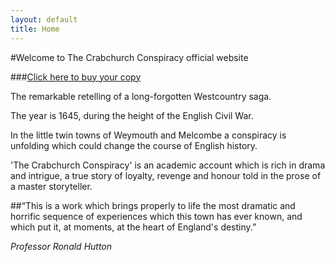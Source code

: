 ```yaml
---
layout: default
title: Home       
---
```


#Welcome to The Crabchurch Conspiracy official website

###[Click here to buy your copy](http://crabchurch.co.uk/buy.html)


The remarkable retelling of a long-forgotten Westcountry saga.

The year is 1645, during the height of the English Civil War.

In the little twin towns of Weymouth and Melcombe a conspiracy is unfolding which could change the course of English history.

'The Crabchurch Conspiracy' is an academic account which is rich in drama and intrigue, a true story of loyalty, revenge and honour told in the prose of a master storyteller.
 
##“This is a work which brings properly to life the most dramatic and horrific sequence of experiences which this town has ever known, and which put it, at  moments, at the heart of England's destiny.”

_Professor Ronald Hutton_



